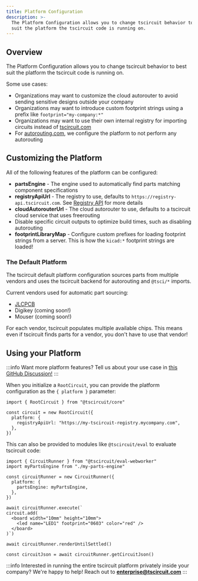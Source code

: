 ```yaml
---
title: Platform Configuration
description: >-
  The Platform Configuration allows you to change tscircuit behavior to best
  suit the platform the tscircuit code is running on.
---
```


## Overview

The Platform Configuration allows you to change tscircuit behavior to best suit
the platform the tscircuit code is running on.

Some use cases:

- Organizations may want to customize the cloud autorouter to avoid sending sensitive designs outside your company
- Organizations may want to introduce custom footprint strings
  using a prefix like `footprint="my-company:*"`
- Organizations may want to use their own internal registry for importing circuits instead of [tscircuit.com](https://tscircuit.com)
- For [autorouting.com](https://autorouting.com), we configure the platform to not perform any autorouting

## Customizing the Platform

All of the following features of the platform can be configured:

- **partsEngine** - The engine used to automatically find parts matching component specifications
- **registryApiUrl** - The registry to use, defaults to `https://registry-api.tscircuit.com`. See [Registry API](../web-apis/the-registry-api.md) for more details
- **cloudAutorouterUrl** - The cloud autorouter to use, defaults to a tscircuit cloud service that uses freerouting
- Disable specific circuit outputs to optimize build times, such as disabling autorouting
- **footprintLibraryMap** - Configure custom prefixes for loading footprint strings from a server. This is how the `kicad:*` footprint strings are loaded!

### The Default Platform

The tscircuit default platform configuration sources parts from multiple vendors
and uses the tscircuit backend for autorouting and `@tsci/*` imports.

Current vendors used for automatic part sourcing:

- [JLCPCB](https://jlcpcb.com)
- Digikey (coming soon!)
- Mouser (coming soon!)

For each vendor, tscircuit populates multiple available chips. This means even
if tscircuit finds parts for a vendor, you don't have to use that vendor!

## Using your Platform

:::info
Want more platform features? Tell us about your use case in [this GitHub Discussion!](https://github.com/orgs/tscircuit/discussions/514)
:::

When you initialize a `RootCircuit`, you can provide the platform configuration
as the `{ platform }` parameter:

```tsx
import { RootCircuit } from "@tscircuit/core"

const circuit = new RootCircuit({
  platform: {
    registryApiUrl: "https://my-tscircuit-registry.mycompany.com",
  },
})
```

This can also be provided to modules like `@tscircuit/eval` to evaluate tscircuit
code:

```tsx
import { CircuitRunner } from "@tscircuit/eval-webworker"
import myPartsEngine from "./my-parts-engine"

const circuitRunner = new CircuitRunner({
  platform: {
    partsEngine: myPartsEngine,
  },
})

await circuitRunner.execute(`
circuit.add(
  <board width="10mm" height="10mm">
    <led name="LED1" footprint="0603" color="red" />
  </board>
)`)

await circuitRunner.renderUntilSettled()

const circuitJson = await circuitRunner.getCircuitJson()
```

:::info
Interested in running the entire tscircuit platform privately inside your company?
We're happy to help! Reach out to **enterprise@tscircuit.com**
:::
